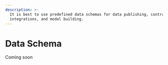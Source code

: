 ```yaml
---
description: >-
  It is best to use predefined data schemas for data publishing, contract
  integrations, and model building.
---
```


# Data Schema

Coming soon
